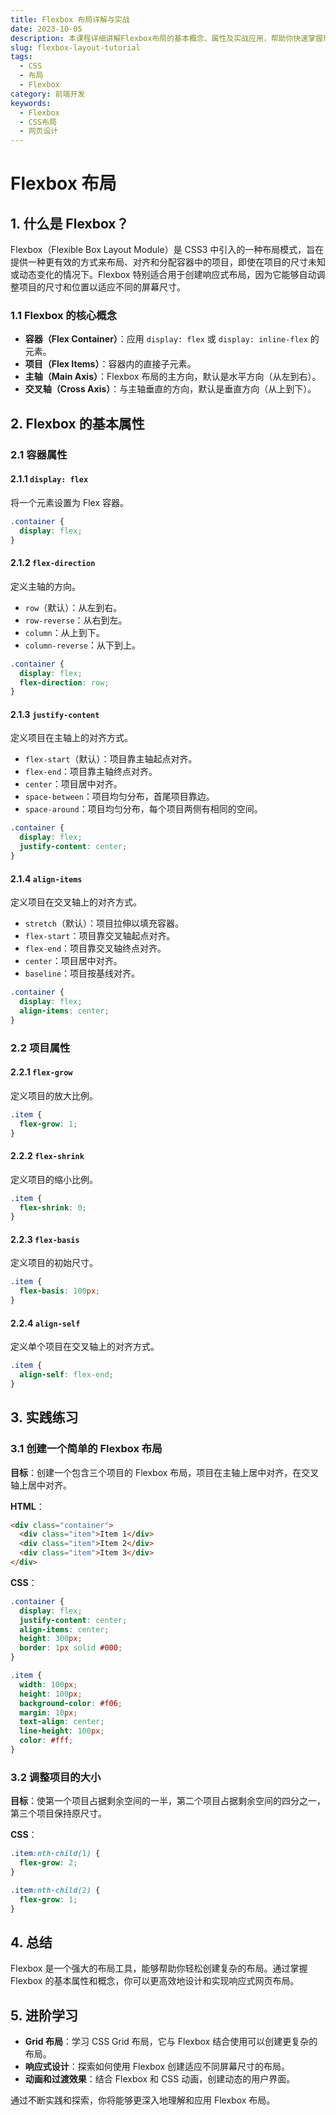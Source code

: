 ```yaml
---
title: Flexbox 布局详解与实战
date: 2023-10-05
description: 本课程详细讲解Flexbox布局的基本概念、属性及实战应用，帮助你快速掌握现代网页布局技术。
slug: flexbox-layout-tutorial
tags:
  - CSS
  - 布局
  - Flexbox
category: 前端开发
keywords:
  - Flexbox
  - CSS布局
  - 网页设计
---
```


# Flexbox 布局

## 1. 什么是 Flexbox？

Flexbox（Flexible Box Layout Module）是 CSS3 中引入的一种布局模式，旨在提供一种更有效的方式来布局、对齐和分配容器中的项目，即使在项目的尺寸未知或动态变化的情况下。Flexbox 特别适合用于创建响应式布局，因为它能够自动调整项目的尺寸和位置以适应不同的屏幕尺寸。

### 1.1 Flexbox 的核心概念

- **容器（Flex Container）**：应用 `display: flex` 或 `display: inline-flex` 的元素。
- **项目（Flex Items）**：容器内的直接子元素。
- **主轴（Main Axis）**：Flexbox 布局的主方向，默认是水平方向（从左到右）。
- **交叉轴（Cross Axis）**：与主轴垂直的方向，默认是垂直方向（从上到下）。

## 2. Flexbox 的基本属性

### 2.1 容器属性

#### 2.1.1 `display: flex`

将一个元素设置为 Flex 容器。

```css
.container {
  display: flex;
}
```

#### 2.1.2 `flex-direction`

定义主轴的方向。

- `row`（默认）：从左到右。
- `row-reverse`：从右到左。
- `column`：从上到下。
- `column-reverse`：从下到上。

```css
.container {
  display: flex;
  flex-direction: row;
}
```

#### 2.1.3 `justify-content`

定义项目在主轴上的对齐方式。

- `flex-start`（默认）：项目靠主轴起点对齐。
- `flex-end`：项目靠主轴终点对齐。
- `center`：项目居中对齐。
- `space-between`：项目均匀分布，首尾项目靠边。
- `space-around`：项目均匀分布，每个项目两侧有相同的空间。

```css
.container {
  display: flex;
  justify-content: center;
}
```

#### 2.1.4 `align-items`

定义项目在交叉轴上的对齐方式。

- `stretch`（默认）：项目拉伸以填充容器。
- `flex-start`：项目靠交叉轴起点对齐。
- `flex-end`：项目靠交叉轴终点对齐。
- `center`：项目居中对齐。
- `baseline`：项目按基线对齐。

```css
.container {
  display: flex;
  align-items: center;
}
```

### 2.2 项目属性

#### 2.2.1 `flex-grow`

定义项目的放大比例。

```css
.item {
  flex-grow: 1;
}
```

#### 2.2.2 `flex-shrink`

定义项目的缩小比例。

```css
.item {
  flex-shrink: 0;
}
```

#### 2.2.3 `flex-basis`

定义项目的初始尺寸。

```css
.item {
  flex-basis: 100px;
}
```

#### 2.2.4 `align-self`

定义单个项目在交叉轴上的对齐方式。

```css
.item {
  align-self: flex-end;
}
```

## 3. 实践练习

### 3.1 创建一个简单的 Flexbox 布局

**目标**：创建一个包含三个项目的 Flexbox 布局，项目在主轴上居中对齐，在交叉轴上居中对齐。

**HTML**：

```html
<div class="container">
  <div class="item">Item 1</div>
  <div class="item">Item 2</div>
  <div class="item">Item 3</div>
</div>
```

**CSS**：

```css
.container {
  display: flex;
  justify-content: center;
  align-items: center;
  height: 300px;
  border: 1px solid #000;
}

.item {
  width: 100px;
  height: 100px;
  background-color: #f06;
  margin: 10px;
  text-align: center;
  line-height: 100px;
  color: #fff;
}
```

### 3.2 调整项目的大小

**目标**：使第一个项目占据剩余空间的一半，第二个项目占据剩余空间的四分之一，第三个项目保持原尺寸。

**CSS**：

```css
.item:nth-child(1) {
  flex-grow: 2;
}

.item:nth-child(2) {
  flex-grow: 1;
}
```

## 4. 总结

Flexbox 是一个强大的布局工具，能够帮助你轻松创建复杂的布局。通过掌握 Flexbox 的基本属性和概念，你可以更高效地设计和实现响应式网页布局。

## 5. 进阶学习

- **Grid 布局**：学习 CSS Grid 布局，它与 Flexbox 结合使用可以创建更复杂的布局。
- **响应式设计**：探索如何使用 Flexbox 创建适应不同屏幕尺寸的布局。
- **动画和过渡效果**：结合 Flexbox 和 CSS 动画，创建动态的用户界面。

通过不断实践和探索，你将能够更深入地理解和应用 Flexbox 布局。